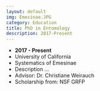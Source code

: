 ```yaml
---
layout: default
img: Emesinae.JPG
category: Education
title: PhD in Entomology
description: 2017-Present
---
```


* __2017 - Present__
* University of California
* Systematics of Emesinae
* Description ...
* Advisor: Dr. Christiane Weirauch
* Scholarship from: NSF GRFP

